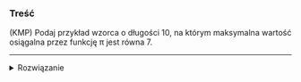 ### Treść
(KMP)
Podaj przykład wzorca o długości 10, na którym maksymalna wartość osiągalna przez funkcję π jest równa 7.

------
<details><summary>Rozwiązanie</summary>
<p>
    
P = aaaaaaaaba
